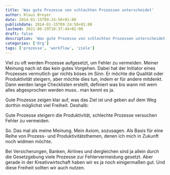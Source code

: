 ```yaml
---
title: 'Was gute Prozesse von schlechten Prozessen unterscheidet'
author: Klaus Breyer
date: 2014-01-15T09:24:58+01:00
publishdate: 2014-01-15T09:24:58+01:00
lastmod: 2021-06-29T10:37:44+02:00
draft: false
description: 'Was gute Prozesse von schlechten Prozessen unterscheidet'
categories: ['Org']
tags: ['prozesse', 'workflow', 'ziele']
---
```


Viel zu oft werden Prozesse aufgesetzt, um Fehler zu vermeiden. Meiner Meinung nach ist das kein gutes Vorgehen. Dabei hat der Initiator eines Prozesses vermutlich gar nichts böses im Sinn. Er möchte die Qualität oder Produktivität steigern, aber möchte dies tun, indem er für andere mitdenkt. Dann werden lange Checklisten erstellt, definiert was bis wann mit wem alles abgesprochen werden muss.. man kennt es ja.

Gute Prozesse zeigen klar auf, was das Ziel ist und geben auf dem Weg dorthin möglichst viel Freiheit. Deshalb:

Gute Prozesse steigern die Produktivität, schlechte Prozesse versuchen Fehler zu vermeiden.

So. Das mal als meine Meinung. Mein Axiom, sozusagen. Als Basis für eine Reihe von Prozess- und Produktivitätsthemen, denen ich mich in Zukunft noch widmen möchte.

Bei Versicherungen, Banken, Airlines und dergleichen sind ja allein durch die Gesetzgebung viele Prozesse zur Fehlervermeidung gesetzt. Aber gerade in der Kreativwirtschaft haben wir es ja noch einigermaßen gut. Und diese Freiheit sollten wir auch nutzen.


